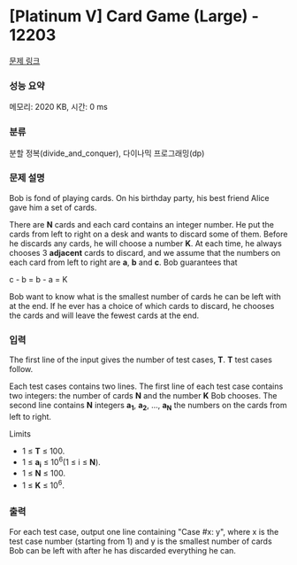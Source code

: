 # [Platinum V] Card Game (Large) - 12203 

[문제 링크](https://www.acmicpc.net/problem/12203) 

### 성능 요약

메모리: 2020 KB, 시간: 0 ms

### 분류

분할 정복(divide_and_conquer), 다이나믹 프로그래밍(dp)

### 문제 설명

<p>Bob is fond of playing cards. On his birthday party, his best friend Alice gave him a set of cards.</p>

<p>There are <strong>N</strong> cards and each card contains an integer number. He put the cards from left to right on a desk and wants to discard some of them. Before he discards any cards, he will choose a number <strong>K</strong>. At each time, he always chooses 3 <strong>adjacent</strong> cards to discard, and we assume that the numbers on each card from left to right are <strong>a</strong>, <strong>b</strong> and <strong>c</strong>. Bob guarantees that</p>

<p>c - b = b - a = K</p>

<p>Bob want to know what is the smallest number of cards he can be left with at the end. If he ever has a choice of which cards to discard, he chooses the cards and will leave the fewest cards at the end.</p>

### 입력 

 <p>The first line of the input gives the number of test cases, <strong>T</strong>. <strong>T</strong> test cases follow.</p>

<p>Each test cases contains two lines. The first line of each test case contains two integers: the number of cards <strong>N</strong> and the number <strong>K</strong> Bob chooses. The second line contains <strong>N</strong> integers <strong>a</strong><strong><sub>1</sub></strong>, <strong>a</strong><strong><sub>2</sub></strong>, ..., <strong>a</strong><strong><sub>N</sub></strong> the numbers on the cards from left to right.</p>

<p>Limits</p>

<ul>
	<li>1 ≤ <strong>T</strong> ≤ 100.</li>
	<li>1 ≤ <strong>a</strong><strong><sub>i</sub></strong> ≤ 10<sup>6</sup>(1 ≤ i ≤ <strong>N</strong>).</li>
	<li>1 ≤ <strong>N</strong> ≤ 100.</li>
	<li><span style="line-height:1.6em">1 ≤ </span><strong style="line-height:1.6em">K</strong><span style="line-height:1.6em"> ≤ 10</span><sup style="line-height:1.6em">6</sup><span style="line-height:1.6em">.</span></li>
</ul>

### 출력 

 <p>For each test case, output one line containing "Case #x: y", where x is the test case number (starting from 1) and y is the smallest number of cards Bob can be left with after he has discarded everything he can.</p>

